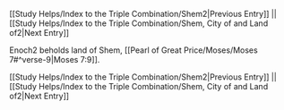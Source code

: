 [[Study Helps/Index to the Triple Combination/Shem2|Previous Entry]]  ||  [[Study Helps/Index to the Triple Combination/Shem, City of and Land of2|Next Entry]]

 Enoch2 beholds land of Shem, [[Pearl of Great Price/Moses/Moses 7#^verse-9|Moses 7:9]].

[[Study Helps/Index to the Triple Combination/Shem2|Previous Entry]]  ||  [[Study Helps/Index to the Triple Combination/Shem, City of and Land of2|Next Entry]]